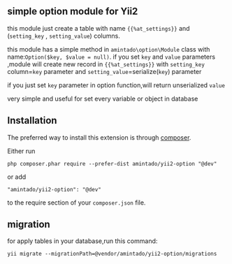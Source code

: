 ## simple option module for Yii2
this module just create a table with name `{{%at_settings}}` and (`setting_key` , `setting_value`) columns.

this module has a simple method in `amintado\option\Module` class with name:`Option($key, $value = null)`.
if you set `key` and `value` parameters ,module will create new record in `{{%at_settings}}` with `setting_key` column=`key` parameter and `setting_value`=serialize(`key`) parameter


if you just set `key` parameter in option function,will return unserialized `value`


very simple and useful for  set every variable or object in database

## Installation
The preferred way to install this extension is through [composer](http://getcomposer.org/download/).

Either run

`php composer.phar require --prefer-dist amintado/yii2-option "@dev"`

or add

`"amintado/yii2-option": "@dev"`

to the require section of your `composer.json` file.

## migration
for apply tables in your database,run this command:
```
yii migrate --migrationPath=@vendor/amintado/yii2-option/migrations
```
